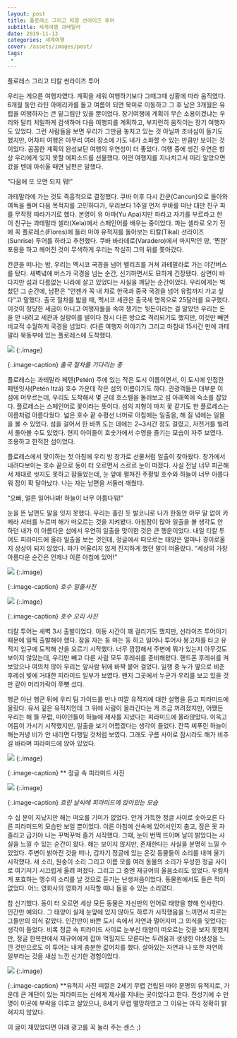 ```yaml
---
layout: post
title: 플로레스 그리고 띠깔 선라이즈 투어
subtitle: 세계여행_과테말라
date: 2019-11-13
categories: 세계여행
cover: /assets/images/post/
tags:
 - 
---
```


플로레스 그리고 티칼 썬라이즈 투어

우리는 게으른 여행자였다. 계획을 세워 여행하기보다 그때그때 상황에 따라 움직였다. 6개월 동안 라틴 아메리카를 돌고 여름이 되면 북미로 이동하고 그 후 남은 3개월은 유럽을 여행하자는 큰 밑그림만 있을 뿐이었다. 장기여행에 계획이 무슨 소용이겠냐는 우리와 달리 치밀하게 검색하며 다음 여행지를 계획하고, 부지런히 움직이는 장기 여행자도 있었다. 그런 사람들을 보면 우리가 그만큼 놓치고 있는 것 아닐까 조바심이 들기도 했지만, 어차피 여행은 아무리 여러 장소에 가도 내가 소화할 수 있는 만큼만 보이는 것이었다. 꼼꼼한 계획의 완성보단 여행의 우연성이 더 좋았다. 여행 중에 생긴 우연은 항상 우리에게 잊지 못할 에피소드를 선물했다. 어떤 여행지를 지나치고서 미리 알았으면 갔을 텐데 아쉬울 때면 남편은 말했다. 

“다음에 또 오면 되지 뭐!” 

과테말라에 가는 것도 즉흥적으로 결정했다. 쿠바 이후 다시 칸쿤(Cancun)으로 돌아와 여독을 풀며 다음 목적지를 고민하다가, 우리보다 1주일 먼저 쿠바를 떠난 대만 친구 파를 무작정 따라가기로 했다. 본명이 유 아파(Yu Apa)지만 파라고 자기를 부르라고 한 이 친구는 과테말라 셀라(Xela)에서 스페인어를 배우는 중이었다. 파는 셀라로 오기 전에 꼭 플로레스(Flores)에 들러 마야 유적지를 돌아보는 티칼(Tikal) 선라이즈(Sunrise) 투어를 하라고 추천했다. 쿠바 바라데로(Varadero)에서 마지막인 양, ‘찐한’ 포옹을 하고 헤어진 것이 무색하게 우리는 착실히 그의 뒤를 쫓아갔다.

칸쿤을 떠나는 밤, 우리는 멕시코 국경을 넘어 벨리즈를 거쳐 과테말라로 가는 야간버스를 탔다. 새벽녘에 버스가 국경을 넘는 순간, 신기하면서도 묘하게 긴장됐다. 삼면이 바다지만 섬과 다름없는 나라에 살고 있었다는 사실을 깨닫는 순간이었다. 우리에게는 벅찼던 그 순간에, 남편은 "언젠가 꼭 내 차로 한국과 중국 국경을 넘어 유럽까지 가고 싶다"고 말했다. 출국 절차를 밟을 때, 멕시코 세관은 출국세 명목으로 25달러를 요구했다. 이것이 정당한 세금이 아니고 여행자들을 속여 챙기는 뒷돈이라는 걸 알았던 우리는 돈을 안 내려고 세관과 실랑이를 벌이다 잠시 다른 방으로 격리되기도 했지만, 이것만 빼면 비교적 수월하게 국경을 넘었다. (다른 여행자 이야기?) 그리고 마침내 15시간 만에 과테말라 북동부에 있는 플로레스에 도착했다.

 ![](/assets/images/post/201911/.jpg)
{:.image}

{:.image-caption}
*출국 절차를 기다리는 중*

플로레스는 과테말라 페텐(Petén) 주에 있는 작은 도시 이름이면서, 이 도시에 인접한 페텐잇사(Petén Itzá) 호수 가운데 작은 섬의 이름이기도 하다. 관광객들은 대부분 이 섬에 머무르는데, 우리도 도착해서 몇 군데 호스텔을 둘러보고 섬 아래쪽에 숙소를 잡았다. 플로레스는 스페인어로 꽃이라는 뜻이다. 섬의 지형이 마치 꽃 같기도 한 플로레스는 이름처럼 아름다웠다. 넓은 호수 끝 수평선 너머로 아침에는 일출을, 해 질 녘에는 일몰을 볼 수 있었다. 섬을 걸어서 한 바퀴 도는 데에는 2~3시간 정도 걸렸고, 자전거를 빌려서 돌아볼 수도 있었다. 현지 아이들이 호숫가에서 수영을 즐기는 모습이 자주 보였다. 조용하고 한적한 섬이었다.

플로레스에서 맞이하는 첫 아침에 우리 방 창가로 선물처럼 일출이 찾아왔다. 창가에서 내려다보이는 호수 끝으로 동이 터 오르면서 스르르 눈이 떠졌다. 사실 전날 너무 피곤해서 제대로 씻지도 못하고 잠들었는데, 눈 앞에 펼쳐진 주황빛 호수와 하늘이 너무 아름다워 잠이 확 달아났다. 나는 자는 남편을 서둘러 깨웠다.

“오빠, 얼른 일어나봐! 하늘이 너무 아름다워!”

눈을 뜬 남편도 말을 잇지 못했다. 우리는 홀린 듯 발코니로 나가 한동안 아무 말 없이 카메라 셔터를 누르며 해가 떠오르는 것을 지켜봤다. 아침잠이 많아 일출을 볼 생각도 안 하던 내가 이 아름다운 섬에서 우연히 일출을 맞이한 것은 큰 행운이었다. 내일 티칼 투어도 피라미드에 올라 일출을 보는 것인데, 정글에서 떠오르는 태양은 얼마나 경이로울지 상상이 되지 않았다. 파가 어울리지 않게 진지하게 했던 말이 떠올랐다. “세상의 가장 아름다운 순간은 언제나 이른 아침에 있어!” 

 ![](/assets/images/post/20190908/.jpg)
{:.image}

{:.image-caption}
*호수 일출사진*

 ![](/assets/images/post/20190908/.jpg)
{:.image}

{:.image-caption}
*호수 오리 사진*

티칼 투어는 새벽 3시 출발이었다. 이동 시간이 꽤 걸리기도 했지만, 선라이즈 투어이기 때문에 일찍 출발해야 했다. 잠을 자는 둥 마는 둥 하고 일어나 투어사 봉고차를 타고 유적지 입구에 도착해 산을 오르기 시작했다. 너무 깜깜해서 주변에 뭐가 있는지 아무것도 보이지 않았는데, 우리만 빼고 다른 사람 모두 후레쉬를 준비해왔다. 핸드폰 후레쉬를 켜 보았으나 여의치 않아 우리는 앞사람 뒤에 바짝 붙어 걸었다. 일행 중 누가 옆으로 비춘  후레쉬 빛에 거대한 피라미드 일부가 보였다. 왠지 그곳에서 누군가 우리를 보고 있을 것만 같아 머리카락이 쭈뼛 섰다.

행군 아닌 행군 뒤에 우리 팀 가이드를 만나 띠깔 유적지에 대한 설명을 듣고 피라미드에 올랐다. 유서 깊은 유적지인데 그 위에 사람이 올라간다는 게 조금 꺼려졌지만, 어쨌든 우리는 해 뜰 무렵, 마야인들이 하늘에 제사를 지냈다는 피라미드에 올라앉았다. 이윽고 어둠이 가시기 시작했지만, 일출을 보기 어렵겠다는 생각이 들었다. 잔뜩 찌푸린 하늘이 해는커녕 비가 안 내리면 다행일 것처럼 보였다. 그래도 구름 사이로 잠시라도 해가 비추길 바라며 피라미드에 앉아 있었다.

 ![](/assets/images/post/20190908/.jpg)
{:.image}

{:.image-caption}
**
정글 속 피라미드 사진

 ![](/assets/images/post/20190908/.jpg)
{:.image}

{:.image-caption}
*흐린 날씨에 피라미드에 앉아있는 모습*

수 십 분이 지났지만 해는 떠오를 기미가 없었다. 안개 가득한 정글 사이로 솟아오른 다른 피라미드의 모습만 보일 뿐이었다. 이른 아침에 산속에 있어서인지 춥고, 잠은 못 자 졸리고 급기야 나는 꾸벅꾸벅 졸기 시작했다. 그때, 눈이 번쩍 뜨이며 날이 밝았다는 사실을 느낄 수 있는 순간이 왔다. 해는 보이지 않지만, 존재한다는 사실을 분명히 느낄 수 있었다. 주변이 밝아진 것을 떠나, 갑자기 정글에 있는 온갖 동물들이 소리를 내며 울기 시작했다. 새 소리, 원숭이 소리 그리고 이름 모를 여러 동물의 소리가 무성한 정글 사이로 여기저기 시끄럽게 울려 퍼졌다. 그리고 그 중엔 재규어의 울음소리도 있었다. 우렁차게 포효하는 맹수의 소리를 날 것으로 듣기는 난생처음이었다. 동물원에서도 들은 적이 없었다. 어느 영화사의 영화가 시작할 때나 들을 수 있는 소리였다.

참 신기했다. 동이 터 오르면 세상 모든 동물은 자신만의 언어로 태양을 향해 인사한다. 인간만 예외다. 그 태양이 실제 눈앞에 있지 않아도 하루가 시작했음을 느끼면서 치르는 그들만의 의식 같았다. 인간만이 바쁜 도시 속에서 자연과 멀어지며 그 의식을 잊었다는 생각이 들었다. 비록 정글 속 피라미드 사이로 눈부신 태양이 떠오르는 것을 보지 못했지만, 정글 한복판에서 재규어에게 잡아 먹힐지도 모른다는 두려움과 생생한 야생성을 느낀 것만으로도 이 투어는 내게 충분한 값어치를 했다. 살아있는 자연과 나 또한 자연의 일부라는 것을 새삼 느낀 신기한 경험이었다.

 ![](/assets/images/post/20190908/.jpg)
{:.image}

{:.image-caption}
**유적지 사진
 띠깔은 2세기 무렵 건립된 마야 문명의 유적지로, 가운데 큰 계단이 있는 피라미드는 신에게 제사를 지내는 곳이었다고 한다. 전성기에 수 만 명이 이곳에 부락을 이루고 살았으나, 8세기 무렵 멸망하였고 그 이유는 아직 정확히 밝혀지지 않았다.


이 글이 재밌었다면 아래 광고를 꾹 눌러 주는 센스 ;)